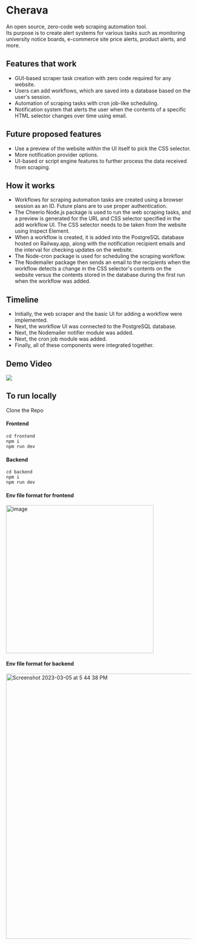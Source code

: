 # Cherava

An open source, zero-code web scraping automation tool. <br />
Its purpose is to create alert systems for various tasks such as monitoring university notice boards, e-commerce site price alerts, product alerts, and more.

## Features that work

- GUI-based scraper task creation with zero code required for any website.
- Users can add workflows, which are saved into a database based on the user's session.
- Automation of scraping tasks with cron job-like scheduling.
- Notification system that alerts the user when the contents of a specific HTML selector changes over time using email.

## Future proposed features

- Use a preview of the website within the UI itself to pick the CSS selector.
- More notification provider options.
- UI-based or script engine features to further process the data received from scraping.

## How it works

- Workflows for scraping automation tasks are created using a browser session as an ID. Future plans are to use proper authentication.
- The Cheerio Node.js package is used to run the web scraping tasks, and a preview is generated for the URL and CSS selector specified in the add workflow UI. The CSS selector needs to be taken from the website using Inspect Element.
- When a workflow is created, it is added into the PostgreSQL database hosted on Railway.app, along with the notification recipient emails and the interval for checking updates on the website.
- The Node-cron package is used for scheduling the scraping workflow.
- The Nodemailer package then sends an email to the recipients when the workflow detects a change in the CSS selector's contents on the website versus the contents stored in the database during the first run when the workflow was added.

## Timeline
- Initially, the web scraper and the basic UI for adding a workflow were implemented.
- Next, the workflow UI was connected to the PostgreSQL database.
- Next, the Nodemailer notifier module was added.
- Next, the cron job module was added.
- Finally, all of these components were integrated together.

## Demo Video

[![](https://img.youtube.com/vi/Eqarz4dFGnU/0.jpg)](https://youtu.be/Eqarz4dFGnU)

## To run locally

Clone the Repo

#### Frontend

```
cd frontend
npm i
npm run dev
```

#### Backend

```
cd backend
npm i
npm run dev
```

#### Env file format for frontend

<img width="402" alt="image" src="https://user-images.githubusercontent.com/55079486/222959773-772e428c-2e0f-4acd-bc5f-07ffe23b689c.png">

#### Env file format for backend


<img width="720" alt="Screenshot 2023-03-05 at 5 44 38 PM" src="https://user-images.githubusercontent.com/55079486/222959847-dfdefb8f-d426-451c-8a0e-071689fb3161.png">
